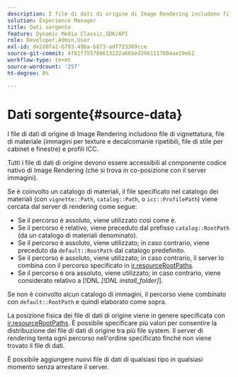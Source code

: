 ```yaml
---
description: I file di dati di origine di Image Rendering includono file di vignettatura, file di materiale (immagini per texture e decalcomanie ripetibili, file di stile per cabinet e finestre) e profili ICC.
solution: Experience Manager
title: Dati sorgente
feature: Dynamic Media Classic,SDK/API
role: Developer,Admin,User
exl-id: de2d8fa2-6793-49ba-b873-adf723369cce
source-git-commit: 4f81f755789613222a66bed2961117604ae19e62
workflow-type: tm+mt
source-wordcount: '257'
ht-degree: 0%

---
```


# Dati sorgente{#source-data}

I file di dati di origine di Image Rendering includono file di vignettatura, file di materiale (immagini per texture e decalcomanie ripetibili, file di stile per cabinet e finestre) e profili ICC.

Tutti i file di dati di origine devono essere accessibili al componente codice nativo di Image Rendering (che si trova in co-posizione con il server immagini).

Se è coinvolto un catalogo di materiali, il file specificato nel catalogo dei materiali (con `vignette::Path`, `catalog::Path`, o `icc::ProfilePath`) viene cercata dal server di rendering come segue:

* Se il percorso è assoluto, viene utilizzato così come è.
* Se il percorso è relativo, viene preceduto dal prefisso `catalog::RootPath` (da un catalogo di materiali denominato).
* Se il percorso è assoluto, viene utilizzato; in caso contrario, viene preceduto da `default::RootPath` dal catalogo predefinito.
* Se il percorso è assoluto, viene utilizzato; in caso contrario, il server lo combina con il percorso specificato in [ir.resourceRootPaths](../../../../../../ir-api/server-admin/image-rendering-api-ref/c-ir-server-administration/c-ir-configuration-settings-reference/c-ir-resource-root-folders.md#concept-39a34d2239934079bb396e1bf568a9c2).
* Se il percorso è ora assoluto, viene utilizzato; in caso contrario, viene considerato relativo a [!DNL  *[!DNL install_folder]*].

Se non è coinvolto alcun catalogo di immagini, il percorso viene combinato con `default::RootPath` e quindi elaborato come sopra.

La posizione fisica dei file di dati di origine viene in genere specificata con [ir.resourceRootPaths](../../../../../../ir-api/server-admin/image-rendering-api-ref/c-ir-server-administration/c-ir-configuration-settings-reference/c-ir-resource-root-folders.md#concept-39a34d2239934079bb396e1bf568a9c2). È possibile specificare più valori per consentire la distribuzione dei file di dati di origine tra più file system. Il server di rendering tenta ogni percorso nell&#39;ordine specificato finché non viene trovato il file di dati.

È possibile aggiungere nuovi file di dati di qualsiasi tipo in qualsiasi momento senza arrestare il server.

